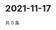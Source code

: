 # 2021-11-17

共 0 条

<!-- BEGIN WEIBO -->
<!-- 最后更新时间 Wed Nov 17 2021 21:20:35 GMT+0800 (China Standard Time) -->

<!-- END WEIBO -->
